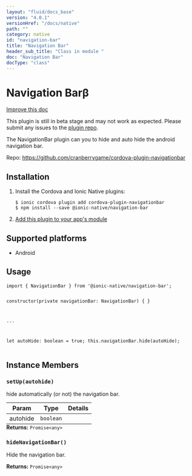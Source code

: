 ```yaml
---
layout: "fluid/docs_base"
version: "4.0.1"
versionHref: "/docs/native"
path: ""
category: native
id: "navigation-bar"
title: "Navigation Bar"
header_sub_title: "Class in module "
doc: "Navigation Bar"
docType: "class"
---
```


<h1 class="api-title">Navigation Bar<span class="beta" title="beta">&beta;</span></h1>

<a class="improve-v2-docs" href="http://github.com/ionic-team/ionic-native/edit/master/src/@ionic-native/plugins/navigation-bar/index.ts#L1">
  Improve this doc
</a>




<p class="beta-notice">
  This plugin is still in beta stage and may not work as expected. Please
  submit any issues to the <a target="_blank"
  href="https://github.com/cranberrygame/cordova-plugin-navigationbar/issues">plugin repo</a>.
</p>




<p>The NavigationBar plugin can you to hide and auto hide the android navigation bar.</p>


<p>Repo:
  <a href="https://github.com/cranberrygame/cordova-plugin-navigationbar">
    https://github.com/cranberrygame/cordova-plugin-navigationbar
  </a>
</p>


<h2><a class="anchor" name="installation" href="#installation"></a>Installation</h2>
<ol class="installation">
  <li>Install the Cordova and Ionic Native plugins:<br>
    <pre><code class="nohighlight">$ ionic cordova plugin add cordova-plugin-navigationbar
$ npm install --save @ionic-native/navigation-bar
</code></pre>
  </li>
  <li><a href="https://ionicframework.com/docs/native/#Add_Plugins_to_Your_App_Module">Add this plugin to your app's module</a></li>
</ol>



<h2><a class="anchor" name="platforms" href="#platforms"></a>Supported platforms</h2>
<ul>
  <li>Android</li>
</ul>






<h2><a class="anchor" name="usage" href="#usage"></a>Usage</h2>
<pre><code class="lang-typescript">import { NavigationBar } from &#39;@ionic-native/navigation-bar&#39;;

constructor(private navigationBar: NavigationBar) { }

...

let autoHide: boolean = true;
this.navigationBar.hide(autoHide);
</code></pre>








<h2><a class="anchor" name="instance-members" href="#instance-members"></a>Instance Members</h2>
<h3><a class="anchor" name="setUp" href="#setUp"></a><code>setUp(autohide)</code></h3>




hide automatically (or not) the navigation bar.
<table class="table param-table" style="margin:0;">
  <thead>
  <tr>
    <th>Param</th>
    <th>Type</th>
    <th>Details</th>
  </tr>
  </thead>
  <tbody>
  <tr>
    <td>
      autohide</td>
    <td>
      <code>boolean</code>
    </td>
    <td>
      </td>
  </tr>
  </tbody>
</table>

<div class="return-value" markdown="1">
  <i class="icon ion-arrow-return-left"></i>
  <b>Returns:</b> <code>Promise&lt;any&gt;</code> 
</div><h3><a class="anchor" name="hideNavigationBar" href="#hideNavigationBar"></a><code>hideNavigationBar()</code></h3>




Hide the navigation bar. 


<div class="return-value" markdown="1">
  <i class="icon ion-arrow-return-left"></i>
  <b>Returns:</b> <code>Promise&lt;any&gt;</code> 
</div>






